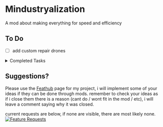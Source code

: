 # Mindustryalization
A mod about making everything for speed and efficiency

## To Do

- [ ] add custom repair drones

<details><summary>Completed Tasks</summary>
  
- [x] add phase fabric extractor
- [x] add silicon extractor
- [x] add light launcher

</details>

## Suggestions?
Please use the [Feathub](https://feathub.com/Vortetty/Mindustryalization "Feature Requests") page for my project, i will implement some of your ideas if they can be done through mods. remember to check your ideas as if i close them there is a reason (cant do / wont fit in the mod / etc), i will leave a comment saying why it was closed.

current requests are below, if none are visible, there are most likely none.
[![Feature Requests](https://feathub.com/Vortetty/Mindustryalization?format=svg)](https://feathub.com/Vortetty/Mindustryalization)
